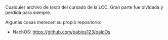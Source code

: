 Cualquier archivo de _texto_ del cursado de la LCC. Gran parte fue olvidada y perdida para siempre.

Algunas cosas merecen su propio repositorio:

- NachOS: https://github.com/pablos123/paldOs

